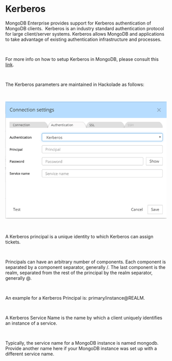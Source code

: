 # Kerberos

MongoDB Enterprise provides support for Kerberos authentication of MongoDB clients.&nbsp; Kerberos is an industry standard authentication protocol for large client/server systems. Kerberos allows MongoDB and applications to take advantage of existing authentication infrastructure and processes.

&nbsp;

For more info on how to setup Kerberos in MongoDB, please consult this [link](<http://docs.mongodb.com/manual/core/kerberos> "target=\"\_blank\"").

&nbsp;

The Kerberos parameters are maintained in Hackolade as follows:

&nbsp;

![MongoDB Kerberos connection settings](<lib/Kerberos%20connection%20settings.png>)

&nbsp;

A Kerberos principal is a unique identity to which Kerberos can assign tickets.

&nbsp;

Principals can have an arbitrary number of components. Each component is separated by a component separator, generally /. The last component is the realm, separated from the rest of the principal by the realm separator, generally @.

&nbsp;

An example for a Kerberos Principal is: primary/instance@REALM.

&nbsp;

A Kerberos Service Name is the name by which a client uniquely identifies an instance of a service.

&nbsp;

Typically, the service name for a MongoDB instance is named mongodb. Provide another name here if your MongoDB instance was set up with a different service name.

